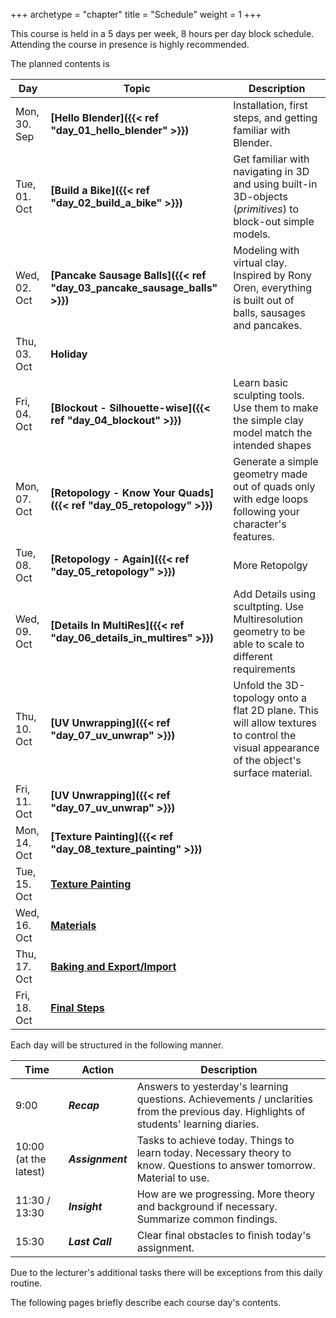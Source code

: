 +++
archetype = "chapter"
title = "Schedule"
weight = 1
+++

This course is held in a 5 days per week, 8 hours per day block schedule. Attending the course in presence is highly recommended. 

The planned contents is 

|Day            | Topic                         | Description       |
|---            |---                            |---                |
|Mon, 30. Sep   | **[Hello Blender]({{< ref "day_01_hello_blender" >}})**    | Installation, first steps, and getting familiar with Blender.
|Tue, 01. Oct   | **[Build a Bike]({{< ref "day_02_build_a_bike" >}})**                  | Get familiar with navigating in 3D and using built-in 3D-objects (*primitives*) to block-out simple models.
|Wed, 02. Oct   | **[Pancake Sausage Balls]({{< ref "day_03_pancake_sausage_balls" >}})**         | Modeling with virtual clay. Inspired by Rony Oren, everything is built out of balls, sausages and pancakes.
|Thu, 03. Oct   | **Holiday**	                    |
|Fri, 04. Oct   | **[Blockout - Silhouette-wise]({{< ref "day_04_blockout" >}})**    | Learn basic sculpting tools. Use them to make the simple clay model match the intended shapes           
|Mon, 07. Oct   | **[Retopology - Know Your Quads]({{< ref "day_05_retopology" >}})**  | Generate a simple geometry made out of quads only with edge loops following your character's features.
|Tue, 08. Oct   | **[Retopology - Again]({{< ref "day_05_retopology" >}})**            | More Retopolgy
|Wed, 09. Oct   | **[Details In MultiRes]({{< ref "day_06_details_in_multires" >}})**           | Add Details using scultpting. Use Multiresolution geometry to be able to scale to different requirements
|Thu, 10. Oct   | **[UV Unwrapping]({{< ref "day_07_uv_unwrap" >}})**	                    | Unfold the 3D-topology onto a flat 2D plane. This will allow textures to control the visual appearance of the object's surface material.
|Fri, 11. Oct   | **[UV Unwrapping]({{< ref "day_07_uv_unwrap" >}})**	                    |
|Mon, 14. Oct   | **[Texture Painting]({{< ref "day_08_texture_painting" >}})**		                |
|Tue, 15. Oct   | **[Texture Painting]()**		                |
|Wed, 16. Oct   | **[Materials]()**		                |
|Thu, 17. Oct   | **[Baking and Export/Import]()** 		|
|Fri, 18. Oct   | **[Final Steps]()**		            |





Each day will be structured in the following manner.


|Time   | Action  	| Description  |
|---    |---        |---            |
| 9:00  | ***Recap*** | Answers to yesterday's learning questions. Achievements / unclarities from the previous day. Highlights of students' learning diaries. 	    |
| 10:00 (at the latest) 	| ***Assignment*** 	| Tasks to achieve today. Things to learn today. Necessary theory to know. Questions to answer tomorrow. Material to use.
| 11:30 / 13:30  	| ***Insight***  	| How are we progressing. More theory and background if necessary. Summarize common findings.
| 15:30  	| ***Last Call***  	| Clear final obstacles to finish today's assignment.


Due to the lecturer's additional tasks there will be exceptions from this daily routine. 

The following pages briefly describe each course day's contents.
